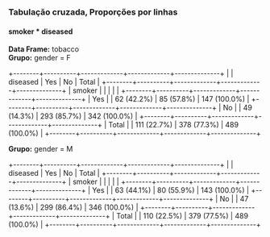 ### Tabulaçăo cruzada, Proporçőes por linhas  
#### smoker * diseased  
**Data Frame:** tobacco  
**Grupo:** gender = F  

+--------+----------+-------------+-------------+--------------+
|        | diseased |         Yes |          No |        Total |
+--------+----------+-------------+-------------+--------------+
| smoker |          |             |             |              |
+--------+----------+-------------+-------------+--------------+
|    Yes |          |  62 (42.2%) |  85 (57.8%) | 147 (100.0%) |
+--------+----------+-------------+-------------+--------------+
|     No |          |  49 (14.3%) | 293 (85.7%) | 342 (100.0%) |
+--------+----------+-------------+-------------+--------------+
|  Total |          | 111 (22.7%) | 378 (77.3%) | 489 (100.0%) |
+--------+----------+-------------+-------------+--------------+

**Grupo:** gender = M  

+--------+----------+-------------+-------------+--------------+
|        | diseased |         Yes |          No |        Total |
+--------+----------+-------------+-------------+--------------+
| smoker |          |             |             |              |
+--------+----------+-------------+-------------+--------------+
|    Yes |          |  63 (44.1%) |  80 (55.9%) | 143 (100.0%) |
+--------+----------+-------------+-------------+--------------+
|     No |          |  47 (13.6%) | 299 (86.4%) | 346 (100.0%) |
+--------+----------+-------------+-------------+--------------+
|  Total |          | 110 (22.5%) | 379 (77.5%) | 489 (100.0%) |
+--------+----------+-------------+-------------+--------------+

